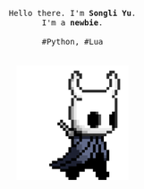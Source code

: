 <p align="center">
  <!-- <br> -->
  <!-- <br> -->
  <!-- <br> -->
  <samp>
    Hello there. I'm <b>Songli Yu</b>.
  <br>I'm a <b>newbie</b>.
  <br>
  <br>#Python, #Lua</samp>
  <br>
  <br>
  <br>
  <!-- <br> -->
  <img src="assets/images/hollor_knight3.gif" width="200"/>
  <!-- <img src="https://github.com/selimdoyranli/selimdoyranli/blob/master/preview.gif" width="350" /> -->
  <!-- <br> -->
  <!-- <br> -->
  <!-- <br> -->
  <!-- <br> -->
</p>
